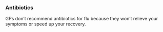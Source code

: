 ### Antibiotics

GPs don’t recommend antibiotics for flu because they won’t relieve your symptoms or speed up your recovery.
